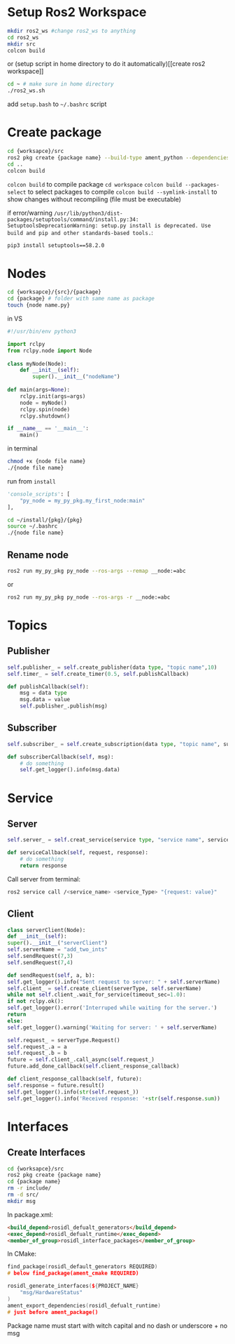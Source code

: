 # Setup Ros2 Workspace
```bash
mkdir ros2_ws #change ros2_ws to anything
cd ros2_ws
mkdir src
colcon build
```
or (setup script in home directory to do it automatically)[[create ros2 workspace]]
```bash
cd ~ # make sure in home directory
./ros2_ws.sh
```
add `setup.bash` to `~/.bashrc` script
# Create package
```bash
cd {worksapce}/src
ros2 pkg create {package name} --build-type ament_python --dependencies rclpy
cd ..
colcon build
```
`colcon build` to compile package `cd workspace`
`colcon build --packages-select` to select packages to compile
`colcon build --symlink-install` to show changes without recompiling (file  must be executable)

if error/warning `/usr/lib/python3/dist-packages/setuptools/command/install.py:34: SetuptoolsDeprecationWarning: setup.py install is deprecated. Use build and pip and other standards-based tools.`:
```bash
pip3 install setuptools==58.2.0
```
# Nodes
```bash
cd {worksapce}/{src}/{package}
cd {package} # folder with same name as package
touch {node name.py}
```
in VS 
```python
#!/usr/bin/env python3

import rclpy
from rclpy.node import Node
  
class myNode(Node):
	def __init__(self):
		super().__init__("nodeName")  
  
def main(args=None):
	rclpy.init(args=args)
	node = myNode()
	rclpy.spin(node)
	rclpy.shutdown()

if __name__ == '__main__':
	main()
```
in terminal
```bash
chmod +x {node file name}
./{node file name}
```
run from `install`
```python
'console_scripts': [
	"py_node = my_py_pkg.my_first_node:main"
],
```

```bash
cd ~/install/{pkg}/{pkg}
source ~/.bashrc
./{node file name}
```
## Rename node
```bash
ros2 run my_py_pkg py_node --ros-args --remap __node:=abc
```
or 
```bash
ros2 run my_py_pkg py_node --ros-args -r __node:=abc
```

# Topics
## Publisher
```python
self.publisher_ = self.create_publisher(data type, "topic name",10)
self.timer_ = self.create_timer(0.5, self.publishCallback)

def publishCallback(self):
	msg = data type
	msg.data = value
	self.publisher_.publish(msg)
```
## Subscriber
```python
self.subscriber_ = self.create_subscription(data type, "topic name", subscriberCallback, 10)

def subscriberCallback(self, msg):
	# do something
	self.get_logger().info(msg.data)
```

# Service
## Server
```python
self.server_ = self.creat_service(service type, "service name", serviceCallback)

def serviceCallback(self, request, response):
	# do something
	return response
```
Call server from terminal:
```bash
ros2 service call /<service_name> <service_Type> "{request: value}"
```

## Client
```python
class serverClient(Node):
def __init__(self):
super().__init__("serverClient")
self.serverName = "add_two_ints"
self.sendRequest(7,3)
self.sendRequest(7,4)

def sendRequest(self, a, b):
self.get_logger().info("Sent request to server: " + self.serverName)
self.client_ = self.create_client(serverType, self.serverName)
while not self.client_.wait_for_service(timeout_sec=1.0):
if not rclpy.ok():
self.get_logger().error('Interruped while waiting for the server.')
return
else:
self.get_logger().warning('Waiting for server: ' + self.serverName)

self.request_ = serverType.Request()
self.request_.a = a
self.request_.b = b
future = self.client_.call_async(self.request_)
future.add_done_callback(self.client_response_callback)

def client_response_callback(self, future):
self.response = future.result()
self.get_logger().info(str(self.request_))
self.get_logger().info('Received response: '+str(self.response.sum))
```

# Interfaces
## Create Interfaces
```bash
cd {worksapce}/src
ros2 pkg create {package name}
cd {package name}
rm -r include/
rm -d src/
mkdir msg
```
In package.xml:
```html 
<build_depend>rosidl_defualt_generators</build_depend>
<exec_depend>rosidl_defualt_runtime</exec_depend>
<member_of_group>rosidl_interface_packages</member_of_group>
```
In CMake:
```cpp
find_package(rosidl_default_generators REQUIRED) 
# below find_package(ament_cmake REQUIRED)
```
```cpp
rosidl_generate_interfaces(${PROJECT_NAME}
	"msg/HardwareStatus"
)
ament_export_dependencies(rosidl_defualt_runtime) 
# just before ament_package()
```
Package name must start with witch capital and no dash or underscore + no msg




